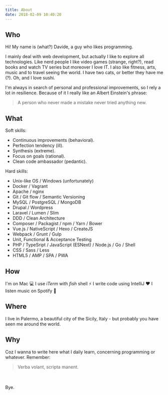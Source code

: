 ```yaml
---
title: About
date: 2018-02-09 10:40:20
---
```


## Who
Hi! My name is (what?) Davide, a guy who likes programming.

I mainly deal with web development, but actually I like to explore all technologies. Like nerd people I like video games (strange, right?), read books and watch TV series but moreover I love IT. I also like fitness, arts, music and to travel seeing the world. I have two cats, or better they have me (?). Oh, and I love sushi.

I'm always in search of personal and professional improvements, so I rely a lot in resilience. Because of it I really like an Albert Einstein's phrase:

> A person who never made a mistake never tried anything new.

## What
Soft skills:
- Continuous improvements \(behavioral\).
- Perfection tendency \(ill\).
- Synthesis \(extreme\).
- Focus on goals \(rational\).
- Clean code ambassador \(pedantic\).

Hard skills:
- Unix-like OS / Windows \(unfortunately\)
- Docker / Vagrant
- Apache / nginx
- Git / Git flow / Semantic Versioning
- MySQL / PostgreSQL / MongoDB
- Drupal / Wordpress
- Laravel / Lumen / Slim
- DDD / Clean Architecture
- Composer / Packagist / npm / Yarn / Bower
- Vue.js / NativeScript / Hexo / CreateJS
- Webpack / Grunt / Gulp
- Unit, Functional & Acceptance Testing
- PHP / TypeSript / JavaScript (ESNext) / Node.js / Go / Shell
- CSS / Sass / Less
- HTML5 / AMP / SPA / PWA
 
## How
I'm on Mac :computer:
I use *iTerm* with *fish* shell :zap:
I write code using IntelliJ :heart:
I listen music on Spotify :musical_note:
 
## Where
I live in Palermo, a beautiful city of the Sicily, Italy - but probably you have seen me around the world.
 
## Why
Coz I wanna to write here what I daily learn, concerning programming or whatever.
Remember:
> Verba volant, scripta manent.

<br><br>Bye.
